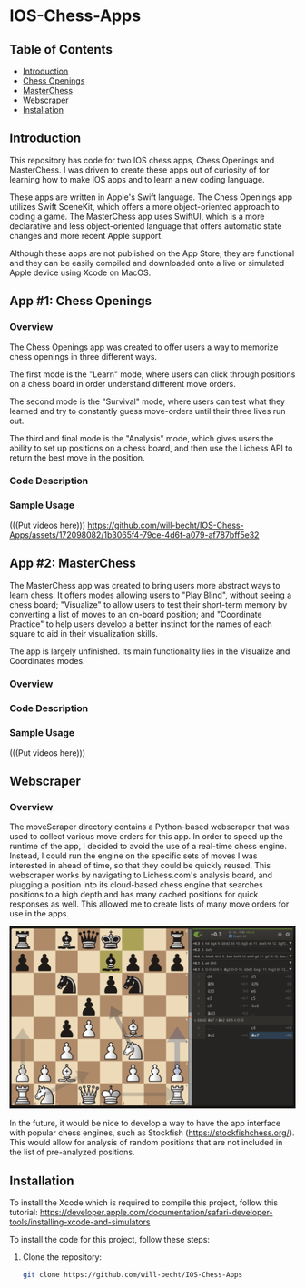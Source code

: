 # IOS-Chess-Apps

## Table of Contents
- [Introduction](#introduction)
- [Chess Openings](#app-1-chess-openings)
- [MasterChess](#app-2-masterchess)
- [Webscraper](#webscraper)
- [Installation](#installation)

## Introduction
This repository has code for two IOS chess apps, Chess Openings and MasterChess. I was driven to create these apps out of curiosity of for learning how to make IOS apps and to learn a new coding language.   

These apps are written in Apple's Swift language. The Chess Openings app utilizes Swift SceneKit, which offers a more object-oriented approach to coding a game. The MasterChess app uses SwiftUI, which is a more declarative and less object-oriented language that offers automatic state changes and more recent Apple support.   

Although these apps are not published on the App Store, they are functional and they can be easily compiled and downloaded onto a live or simulated Apple device using Xcode on MacOS.

## App #1: Chess Openings
### Overview
The Chess Openings app was created to offer users a way to memorize chess openings in three different ways.   

The first mode is the "Learn" mode, where users can click through positions on a chess board in order understand different move orders.    

The second mode is the "Survival" mode, where users can test what they learned and try to constantly guess move-orders until their three lives run out.    

The third and final mode is the "Analysis" mode, which gives users the ability to set up positions on a chess board, and then use the Lichess API to return the best move in the position.

### Code Description
### Sample Usage
(((Put videos here)))
https://github.com/will-becht/IOS-Chess-Apps/assets/172098082/1b3065f4-79ce-4d6f-a079-af787bff5e32



## App #2: MasterChess
The MasterChess app was created to bring users more abstract ways to learn chess. It offers modes allowing users to "Play Blind", without seeing a chess board; "Visualize" to allow users to test their short-term memory by converting a list of moves to an on-board position; and "Coordinate Practice" to help users develop a better instinct for the names of each square to aid in their visualization skills.   

The app is largely unfinished. Its main functionality lies in the Visualize and Coordinates modes.

### Overview
### Code Description
### Sample Usage
(((Put videos here)))




## Webscraper
### Overview
The moveScraper directory contains a Python-based webscraper that was used to collect various move orders for this app. In order to speed up the runtime of the app, I decided to avoid the use of a real-time chess engine. Instead, I could run the engine on the specific sets of moves I was interested in ahead of time, so that they could be quickly reused. This webscraper works by navigating to Lichess.com's analysis board, and plugging a position into its cloud-based chess engine that searches positions to a high depth and has many cached positions for quick responses as well. This allowed me to create lists of many move orders for use in the apps.   

![Flight Software](moveScraper/lichess.png)

In the future, it would be nice to develop a way to have the app interface with popular chess engines, such as Stockfish (https://stockfishchess.org/). This would allow for analysis of random positions that are not included in the list of pre-analyzed positions.



## Installation
To install the Xcode which is required to compile this project, follow this tutorial:
https://developer.apple.com/documentation/safari-developer-tools/installing-xcode-and-simulators

To install the code for this project, follow these steps:

1. Clone the repository:
   ```bash
   git clone https://github.com/will-becht/IOS-Chess-Apps
